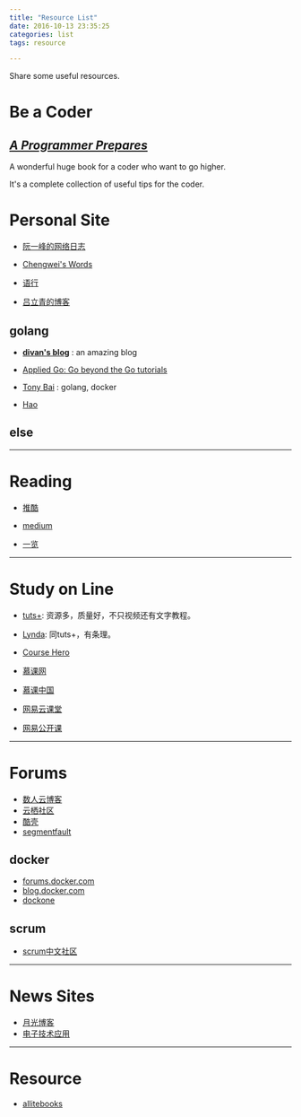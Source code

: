 ```yaml
---
title: "Resource List"
date: 2016-10-13 23:35:25
categories: list
tags: resource

---
```


Share some useful resources.

<!--more-->

# Be a Coder
## [*A Programmer Prepares*](https://leohxj.gitbooks.io/a-programmer-prepares/)
A wonderful huge book for a coder who want to go higher.

It's a complete collection of useful tips for the coder.

# Personal Site

- [阮一峰的网络日志](http://www.ruanyifeng.com/blog)
- [Chengwei's Words](http://www.chengweiyang.cn)
- [语行](http://www.cnblogs.com/yuxingfirst)

- [吕立青的博客](http://blog.jimmylv.info)


## golang

- **[divan's blog](https://divan.github.io)** : an amazing blog
- [Applied Go: Go beyond the Go tutorials](https://appliedgo.net)

- [Tony Bai](http://tonybai.com/articles) : golang, docker
- [Hao](http://zuozuohao.github.io/)

## else


---

# Reading

- [推酷](http://www.tuicool.com)

- [medium](https://medium.com)
- [一览](http://www.yilan.io)

---

# Study on Line

- [tuts+](https://tutsplus.com): 资源多，质量好，不只视频还有文字教程。
- [Lynda](https://www.lynda.com): 同tuts+，有条理。
- [Course Hero](https://www.coursehero.com)

- [慕课网](http://www.imooc.com)
- [慕课中国](http://www.mooc.cn)
- [网易云课堂](http://study.163.com)
- [网易公开课](http://open.163.com)

---

# Forums

- [数人云博客](http://blog.dataman-inc.com)
- [云栖社区](https://yq.aliyun.com)
- [酷壳](http://coolshell.cn)
- [segmentfault](https://segmentfault.com)

## docker
- [forums.docker.com](https://forums.docker.com)
- [blog.docker.com](https://blog.docker.com)
- [dockone](http://dockone.io/)

## scrum

- [scrum中文社区](http://www.chinascrum.org/)

-----


# News Sites

- [月光博客](http://www.williamlong.info)
- [电子技术应用](http://www.chinaaet.com)


---

# Resource

- [allitebooks](http://www.allitebooks.com)

# 
